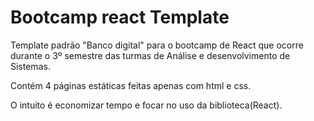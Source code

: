 # Bootcamp react Template
Template padrão "Banco digital" para o bootcamp de React que ocorre durante o 3º semestre das turmas de Análise e desenvolvimento de Sistemas.

Contém 4 páginas estáticas feitas apenas com html e css.

O intuito é economizar tempo e focar no uso da biblioteca(React).